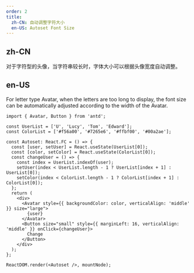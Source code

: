 ```yaml
---
order: 2
title:
  zh-CN: 自动调整字符大小
  en-US: Autoset Font Size
---
```


## zh-CN

对于字符型的头像，当字符串较长时，字体大小可以根据头像宽度自动调整。

## en-US

For letter type Avatar, when the letters are too long to display, the font size can be automatically adjusted according to the width of the Avatar.

```tsx
import { Avatar, Button } from 'antd';

const UserList = ['U', 'Lucy', 'Tom', 'Edward'];
const ColorList = ['#f56a00', '#7265e6', '#ffbf00', '#00a2ae'];

const Autoset: React.FC = () => {
  const [user, setUser] = React.useState(UserList[0]);
  const [color, setColor] = React.useState(ColorList[0]);
  const changeUser = () => {
    const index = UserList.indexOf(user);
    setUser(index < UserList.length - 1 ? UserList[index + 1] : UserList[0]);
    setColor(index < ColorList.length - 1 ? ColorList[index + 1] : ColorList[0]);
  };
  return (
    <div>
      <Avatar style={{ backgroundColor: color, verticalAlign: 'middle' }} size="large">
        {user}
      </Avatar>
      <Button size="small" style={{ marginLeft: 16, verticalAlign: 'middle' }} onClick={changeUser}>
        Change
      </Button>
    </div>
  );
};

ReactDOM.render(<Autoset />, mountNode);
```
